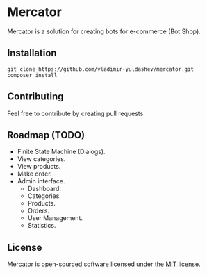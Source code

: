 # Mercator

Mercator is a solution for creating bots for e-commerce (Bot Shop).

## Installation

    git clone https://github.com/vladimir-yuldashev/mercator.git
    composer install

## Contributing

Feel free to contribute by creating pull requests.

## Roadmap (TODO)

* Finite State Machine (Dialogs).
* View categories.
* View products.
* Make order.
* Admin interface.
  * Dashboard.
  * Categories.
  * Products.
  * Orders.
  * User Management.
  * Statistics.

## License

Mercator is open-sourced software licensed under the [MIT license](http://opensource.org/licenses/MIT).
